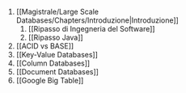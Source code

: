 1. [[Magistrale/Large Scale Databases/Chapters/Introduzione|Introduzione]]
	1. [[Ripasso di Ingegneria del Software]]
	2.  [[Ripasso Java]]
2. [[ACID vs BASE]]
3. [[Key-Value Databases]]
4. [[Column Databases]]
5. [[Document Databases]]
6. [[Google Big Table]]

